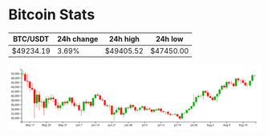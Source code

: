 # Bitcoin Stats

BTC/USDT|24h change|24h high|24h low|
|---|---|---|---|
|$49234.19|3.69%|$49405.52|$47450.00|

<img src="./chart.svg">
